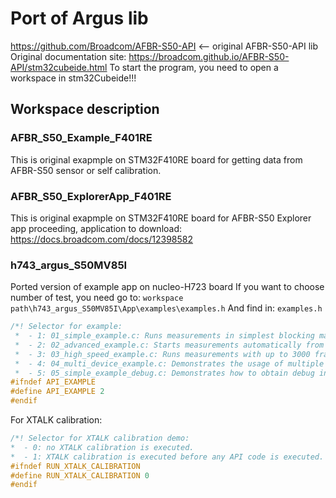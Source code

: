 # Port of Argus lib
https://github.com/Broadcom/AFBR-S50-API <-- original AFBR-S50-API lib
Original documentation site: https://broadcom.github.io/AFBR-S50-API/stm32cubeide.html
To start the program, you need to open a workspace in stm32Cubeide!!!
## Workspace description
### AFBR_S50_Example_F401RE
This is original exapmple on STM32F410RE board for getting data from AFBR-S50 sensor or self calibration.
### AFBR_S50_ExplorerApp_F401RE
This is original exapmple on STM32F410RE board for AFBR-S50 Explorer app proceeding, application to download: https://docs.broadcom.com/docs/12398582
### h743_argus_S50MV85I
Ported version of example app on nucleo-H723 board
If you want to choose number of test, you need go to:  `workspace path\h743_argus_S50MV85I\App\examples\examples.h`
And find in:
`examples.h`
```cpp
/*! Selector for example:
 *  - 1: 01_simple_example.c: Runs measurements in simplest blocking manner.
 *  - 2: 02_advanced_example.c: Starts measurements automatically from timer interrupt.
 *  - 3: 03_high_speed_example.c: Runs measurements with up to 3000 frames per second.
 *  - 4: 04_multi_device_example.c: Demonstrates the usage of multiple devices per MCU.
 *  - 5: 05_simple_example_debug.c: Demonstrates how to obtain debug information. */
#ifndef API_EXAMPLE
#define API_EXAMPLE 2
#endif
```
For XTALK calibration:
 ```cpp
 /*! Selector for XTALK calibration demo:
 *  - 0: no XTALK calibration is executed.
 *  - 1: XTALK calibration is executed before any API code is executed. */
#ifndef RUN_XTALK_CALIBRATION
#define RUN_XTALK_CALIBRATION 0
#endif
```

